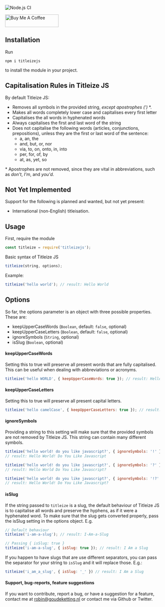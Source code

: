 ![Node.js CI](https://github.com/GoudekettingRM/titleize/workflows/Node.js/badge.svg)

<a href="https://www.buymeacoffee.com/goudekettingrm" target="_blank"><img src="https://cdn.buymeacoffee.com/buttons/default-blue.png" alt="Buy Me A Coffee" height="41" width="174"></a>

## Installation

Run

```
npm i titleizejs
```

to install the module in your project.

## Capitalisation Rules in Titleize JS

By default Titleize JS:

- Removes all symbols in the provided string, _except apostrophes (')_ \*.
- Makes all words completely lower case and capitalises every first letter
- Capitalises the all words in hyphenated words
- Always capitalises the first and last word of the string
- Does not capitalise the following words (articles, conjunctions, prepositions), unless they are the first or last word of the sentence:
  - a, an, the
  - and, but, or, nor
  - via, to, on, onto, in, into
  - per, for, of, by
  - at, as, yet, so

\* Apostrophes are not removed, since they are vital in abbreviations, such as _don't_, _I'm_, and _you'd_.

## Not Yet Implemented

Support for the following is planned and wanted, but not yet present:

- International (non-English) titleisation.

## Usage

First, require the module

```js
const titleize = require('titleizejs');
```

Basic syntax of Titleize JS

```js
titleize(string, options);
```

Example:

```js
titleize('hello world'); // result: Hello World
```

## Options

So far, the options parameter is an object with three possible properties. These are:

- keepUpperCaseWords (`Boolean`, default: `false`, optional)
- keepUpperCaseLetters (`Boolean`, default: `false`, optional)
- ignoreSymbols (`String`, optional)
- isSlug (`Boolean`, optional)

#### keepUpperCaseWords

Setting this to true will preserve all present words that are fully capitalised. This can be useful when dealing with abbreviations or acronyms.

```js
titleize('hello WORLD', { keepUpperCaseWords: true }); // result: Hello WORLD
```

#### keepUpperCaseLetters

Setting this to true will preserve all present capital letters.

```js
titleize('hello camelCase', { keepUpperCaseLetters: true }); // result: Hello CamelCase
```

#### ignoreSymbols

Providing a string to this setting will make sure that the provided symbols are not removed by Titleize JS. This string can contain many different symbols.

```js
titleize('hello world! do you like javascript?', { ignoreSymbols: '!' });
// result: Hello World! Do You Like Javascript

titleize('hello world! do you like javascript?', { ignoreSymbols: '?' });
// result: Hello World Do You Like Javascript?

titleize('hello world! do you like javascript?', { ignoreSymbols: '!?' });
// result: Hello World! Do You Like Javascript?
```

#### isSlug

If the string passed to `titleize` is a slug, the default behaviour of Titleize JS is to capitalise all words and preserve the hyphens, as if it were a hyphenated word. To make sure that the slug gets converted properly, pass the isSlug setting in the options object. E.g.

```js
// Default behaviour
titleize('i-am-a-slug'); // result: I-Am-a-Slug

// Passing { isSlug: true }
titleize('i-am-a-slug', { isSlug: true }); // result: I Am a Slug
```

If you happen to have slugs that are use different separators, you can pass the separator for your string to `isSlug` and it will replace those. E.g.:

```js
titleize('i_am_a_slug', { isSlug: '_' }) // result: I Am a Slug
```

#### Support, bug-reports, feature suggestions

If you want to contribute, report a bug, or have a suggestion for a feature, contact me at robin@goudeketting.nl or contact me via Github or Twitter.
